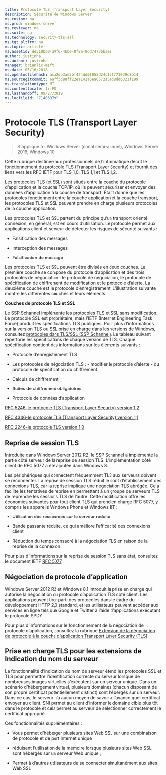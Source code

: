 ```yaml
---
title: Protocole TLS (Transport Layer Security)
description: Sécurité de Windows Server
ms.custom: na
ms.prod: windows-server
ms.reviewer: na
ms.suite: na
ms.technology: security-tls-ssl
ms.tgt_pltfrm: na
ms.topic: article
ms.assetid: de510bb0-a9f6-4bbe-8f8a-8dd7473bbae8
author: justinha
ms.author: justinha
manager: brianlic-msft
ms.date: 05/16/2018
ms.openlocfilehash: aca2db3ae5bf424dd0f855d24c1ef771039c8b14
ms.sourcegitcommit: 6aff3d88ff22ea141a6ea6572a5ad8dd6321f199
ms.translationtype: MT
ms.contentlocale: fr-FR
ms.lasthandoff: 09/27/2019
ms.locfileid: "71403379"
---
```

# <a name="transport-layer-security-protocol"></a>Protocole TLS (Transport Layer Security)

>S'applique à : Windows Server (canal semi-annuel), Windows Server 2016, Windows 10

Cette rubrique destinée aux professionnels de l’informatique décrit le fonctionnement du protocole TLS (Transport Layer Security) et fournit des liens vers les RFC IETF pour TLS 1,0, TLS 1,1 et TLS 1,2.

Les protocoles TLS (et SSL) sont situés entre la couche du protocole d’application et la couche TCP/IP, où ils peuvent sécuriser et envoyer des données d’application à la couche de transport. Étant donné que les protocoles fonctionnent entre la couche application et la couche transport, les protocoles TLS et SSL peuvent prendre en charge plusieurs protocoles de la couche application.

Les protocoles TLS et SSL partent du principe qu’un transport orienté connexion, en général, est en cours d’utilisation. Le protocole permet aux applications client et serveur de détecter les risques de sécurité suivants :

-   Falsification des messages

-   Interception des messages

-   Falsification de message

Les protocoles TLS et SSL peuvent être divisés en deux couches. La première couche se compose du protocole d’application et des trois protocoles de négociation : le protocole de négociation, le protocole de spécification de chiffrement de modification et le protocole d’alerte. La deuxième couche est le protocole d’enregistrement. L’illustration suivante montre les différentes couches et leurs éléments.

**Couches de protocole TLS et SSL**


Le SSP Schannel implémente les protocoles TLS et SSL sans modification. Le protocole SSL est propriétaire, mais l’IETF (Internet Engineering Task Force) produit les spécifications TLS publiques. Pour plus d’informations sur la version TLS ou SSL prise en charge dans les versions de Windows, consultez [protocoles dans TLS/SSL (SSP Schannel)](https://msdn.microsoft.com/library/windows/desktop/mt808159(v=vs.85).aspx). Le tableau suivant répertorie les spécifications de chaque version de TLS. Chaque spécification contient des informations sur les éléments suivants :

-   Protocole d’enregistrement TLS

-   Les protocoles de négociation TLS : \- modifier le protocole d’alerte \- du protocole de spécification du chiffrement

-   Calculs de chiffrement

-   Suites de chiffrement obligatoires

-   Protocole de données d’application

[RFC 5246-le protocole TLS (Transport Layer Security) version 1,2](http://tools.ietf.org/html/rfc5246)

[RFC 4346-le protocole TLS (Transport Layer Security) version 1,1](http://tools.ietf.org/html/rfc4346)

[RFC 2246-le protocole TLS version 1,0](http://tools.ietf.org/html/rfc2246)

## <a name="BKMK_SessionResumption"></a>Reprise de session TLS
Introduite dans Windows Server 2012 R2, le SSP Schannel a implémenté la partie côté serveur de la reprise de session TLS. L’implémentation côté client de RFC 5077 a été ajoutée dans Windows 8.

Les périphériques qui connectent fréquemment TLS aux serveurs doivent se reconnecter. La reprise de session TLS réduit le coût d’établissement des connexions TLS, car la reprise implique une négociation TLS abrégée. Cela facilite les tentatives de reprise en permettant à un groupe de serveurs TLS de reprendre les sessions TLS de l’autre. Cette modification offre les économies suivantes pour tout client TLS qui prend en charge RFC 5077, y compris les appareils Windows Phone et Windows RT :

-   Utilisation des ressources sur le serveur réduite

-   Bande passante réduite, ce qui améliore l’efficacité des connexions client

-   Réduction du temps consacré à la négociation TLS en raison de la reprise de la connexion

Pour plus d’informations sur la reprise de session TLS sans état, consultez le document IETF [RFC 5077](http://www.ietf.org/rfc/rfc5077).

## <a name="BKMK_AppProtocolNego"></a>Négociation de protocole d’application
 Windows Server 2012 R2 et Windows 8.1 introduit la prise en charge qui autorise la négociation du protocole d’application TLS côté client. Les applications peuvent tirer parti des protocoles dans le cadre du développement HTTP 2,0 standard, et les utilisateurs peuvent accéder aux services en ligne tels que Google et Twitter à l’aide d’applications exécutant le protocole SPDY.

Pour plus d’informations sur le fonctionnement de la négociation de protocole d’application, consultez la rubrique [Extension de la négociation de protocole à la couche d’application Transport Layer Security (TLS)](http://tools.ietf.org/search/draft-ietf-tls-applayerprotoneg-05).

## <a name="BKMK_SNI"></a>Prise en charge TLS pour les extensions de Indication du nom du serveur
La fonctionnalité d’indication du nom de serveur étend les protocoles SSL et TLS pour permettre l’identification correcte du serveur lorsque de nombreuses images virtuelles s’exécutent sur un serveur unique. Dans un scénario d’hébergement virtuel, plusieurs domaines (chacun disposant de son propre certificat potentiellement distinct) sont hébergés sur un serveur. Dans ce cas, le serveur n’a aucun moyen de savoir à l’avance quel certificat envoyer au client. SNI permet au client d’informer le domaine cible plus tôt dans le protocole et cela permet au serveur de sélectionner correctement le certificat approprié.

Ces fonctionnalités supplémentaires :

-   Vous permet d’héberger plusieurs sites Web SSL sur une combinaison de protocole et de port Internet unique

-   réduisent l’utilisation de la mémoire lorsque plusieurs sites Web SSL sont hébergés sur un serveur Web unique ;

-   Permet à d’autres utilisateurs de se connecter simultanément aux sites Web SSL



